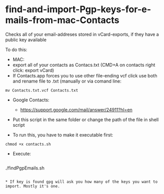 # find-and-import-Pgp-keys-for-e-mails-from-mac-Contacts

Checks all of your email-addreses stored in vCard-exports, if they have a public key available

To do this:

 * MAC: 
  * export all of your contacts as Contacs.txt (CMD+A on contacts right click: export vCard)
  * If Contacts.app forces you to use other file-ending vcf click use both and rename file to .txt (manually or via comand line:
  ``` 
  mv Contacts.txt.vcf Contacts.txt 
  ```
* Google Contacts:
  * https://support.google.com/mail/answer/24911?hl=en 
  

 * Put this script in the same folder or change the path of the file in shell script

 * To run this, you have to make it executable first: 
 ``` 
 chmod +x contacts.sh
 ```

 * Execute: 
   ```
 ./findPgpEmails.sh
  ```
  
* If key is found gpg will ask you how many of the keys you want to import. Mostly it's one.
